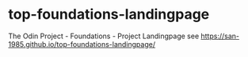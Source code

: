 # top-foundations-landingpage
The Odin Project - Foundations - Project Landingpage
see https://san-1985.github.io/top-foundations-landingpage/
